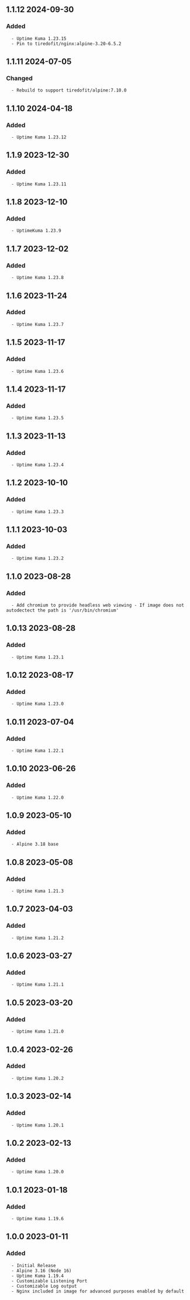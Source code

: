 ## 1.1.12 2024-09-30 <dave at tiredofit dot ca>

   ### Added
      - Uptime Kuma 1.23.15
      - Pin to tiredofit/nginx:alpine-3.20-6.5.2


## 1.1.11 2024-07-05 <dave at tiredofit dot ca>

   ### Changed
      - Rebuild to support tiredofit/alpine:7.10.0


## 1.1.10 2024-04-18 <dave at tiredofit dot ca>

   ### Added
      - Uptime Kuma 1.23.12


## 1.1.9 2023-12-30 <dave at tiredofit dot ca>

   ### Added
      - Uptime Kuma 1.23.11


## 1.1.8 2023-12-10 <dave at tiredofit dot ca>

   ### Added
      - UptimeKuma 1.23.9


## 1.1.7 2023-12-02 <dave at tiredofit dot ca>

   ### Added
      - Uptime Kuma 1.23.8


## 1.1.6 2023-11-24 <dave at tiredofit dot ca>

   ### Added
      - Uptime Kuma 1.23.7


## 1.1.5 2023-11-17 <dave at tiredofit dot ca>

   ### Added
      - Uptime Kuma 1.23.6


## 1.1.4 2023-11-17 <dave at tiredofit dot ca>

   ### Added
      - Uptime Kuma 1.23.5


## 1.1.3 2023-11-13 <dave at tiredofit dot ca>

   ### Added
      - Uptime Kuma 1.23.4


## 1.1.2 2023-10-10 <dave at tiredofit dot ca>

   ### Added
      - Uptime Kuma 1.23.3


## 1.1.1 2023-10-03 <dave at tiredofit dot ca>

   ### Added
      - Uptime Kuma 1.23.2


## 1.1.0 2023-08-28 <dave at tiredofit dot ca>

   ### Added
      - Add chromium to provide headless web viewing - If image does not autodectect the path is '/usr/bin/chromium'


## 1.0.13 2023-08-28 <dave at tiredofit dot ca>

   ### Added
      - Uptime Kuma 1.23.1


## 1.0.12 2023-08-17 <dave at tiredofit dot ca>

   ### Added
      - Uptime Kuma 1.23.0


## 1.0.11 2023-07-04 <dave at tiredofit dot ca>

   ### Added
      - Uptime Kuma 1.22.1


## 1.0.10 2023-06-26 <dave at tiredofit dot ca>

   ### Added
      - Uptime Kuma 1.22.0


## 1.0.9 2023-05-10 <dave at tiredofit dot ca>

   ### Added
      - Alpine 3.18 base


## 1.0.8 2023-05-08 <dave at tiredofit dot ca>

   ### Added
      - Uptime Kuma 1.21.3


## 1.0.7 2023-04-03 <dave at tiredofit dot ca>

   ### Added
      - Uptime Kuma 1.21.2


## 1.0.6 2023-03-27 <dave at tiredofit dot ca>

   ### Added
      - Uptime Kuma 1.21.1


## 1.0.5 2023-03-20 <dave at tiredofit dot ca>

   ### Added
      - Uptime Kuma 1.21.0


## 1.0.4 2023-02-26 <dave at tiredofit dot ca>

   ### Added
      - Uptime Kuma 1.20.2


## 1.0.3 2023-02-14 <dave at tiredofit dot ca>

   ### Added
      - Uptime Kuma 1.20.1


## 1.0.2 2023-02-13 <dave at tiredofit dot ca>

   ### Added
      - Uptime Kuma 1.20.0


## 1.0.1 2023-01-18 <dave at tiredofit dot ca>

   ### Added
      - Uptime Kuma 1.19.6


## 1.0.0 2023-01-11 <dave at tiredofit dot ca>

   ### Added
      - Initial Release
      - Alpine 3.16 (Node 16)
      - Uptime Kuma 1.19.4
      - Customizable Listening Port
      - Customizable Log output
      - Nginx included in image for advanced purposes enabled by default


